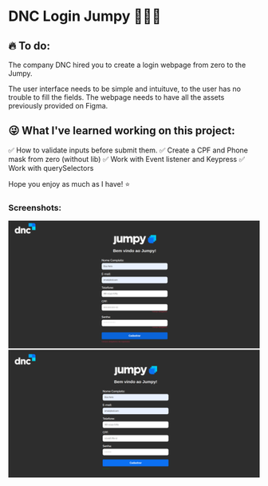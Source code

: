 # DNC Login Jumpy 👨🏻‍💻 

## 🔥 To do:
 The company DNC hired you to create a login webpage from zero to the Jumpy.

 The user interface needs to be simple and intuituve, to the user has no trouble to fill the fields. The webpage needs to have all the assets previously provided on Figma.

 ## 😜 What I've learned working on this project:
 ✅  How to validate inputs before submit them.
 ✅  Create a CPF and Phone mask from zero (without lib)
 ✅  Work with Event listener and Keypress
 ✅  Work with querySelectors

 Hope you enjoy as much as I have! ⭐

 ### Screenshots:

 <img src="./assets/images/warning-alert.png" alt="Fields need attention">

 <img src="./assets/images/success-alert.png" alt="Success">

